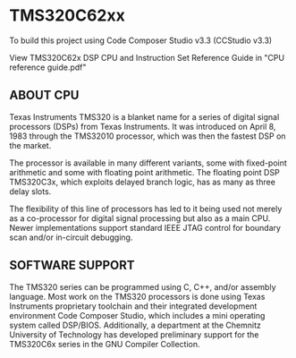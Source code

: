 TMS320C62xx
=============================

To build this project using Code Composer Studio v3.3 (CCStudio v3.3) 

View TMS320C62x DSP CPU and Instruction Set Reference Guide in "CPU reference guide.pdf"

ABOUT CPU
-----------

Texas Instruments TMS320 is a blanket name for a series of digital signal 
processors (DSPs) from Texas Instruments. It was introduced on April 8, 
1983 through the TMS32010 processor, which was then the fastest DSP on the 
market.

The processor is available in many different variants, some with fixed-point 
arithmetic and some with floating point arithmetic. The floating point DSP 
TMS320C3x, which exploits delayed branch logic, has as many as three delay 
slots.

The flexibility of this line of processors has led to it being used not 
merely as a co-processor for digital signal processing but also as a main 
CPU. Newer implementations support standard IEEE JTAG control for boundary 
scan and/or in-circuit debugging.

SOFTWARE SUPPORT
-----------

The TMS320 series can be programmed using C, C++, and/or assembly language. 
Most work on the TMS320 processors is done using Texas Instruments 
proprietary toolchain and their integrated development environment Code 
Composer Studio, which includes a mini operating system called DSP/BIOS. 
Additionally, a department at the Chemnitz University of Technology has 
developed preliminary support for the TMS320C6x series in the GNU Compiler 
Collection.